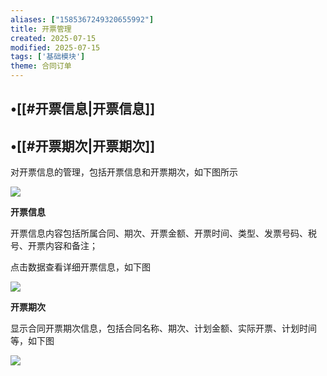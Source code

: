 ```yaml
---
aliases: ["1585367249320655992"]
title: 开票管理
created: 2025-07-15
modified: 2025-07-15
tags: ['基础模块']
theme: 合同订单
---
```


## •[[#开票信息|开票信息]]

## •[[#开票期次|开票期次]]

对开票信息的管理，包括开票信息和开票期次，如下图所示

![](4e306e8423f521be9c88dbeb222582bb.jpg)

**开票信息**

开票信息内容包括所属合同、期次、开票金额、开票时间、类型、发票号码、税号、开票内容和备注；

点击数据查看详细开票信息，如下图

![](24d121befcfd86881d347e9a78de03f7.jpg)

**开票期次**

显示合同开票期次信息，包括合同名称、期次、计划金额、实际开票、计划时间等，如下图

![](2ea8d3b178144dd4ee56c07690277aa4.jpg)